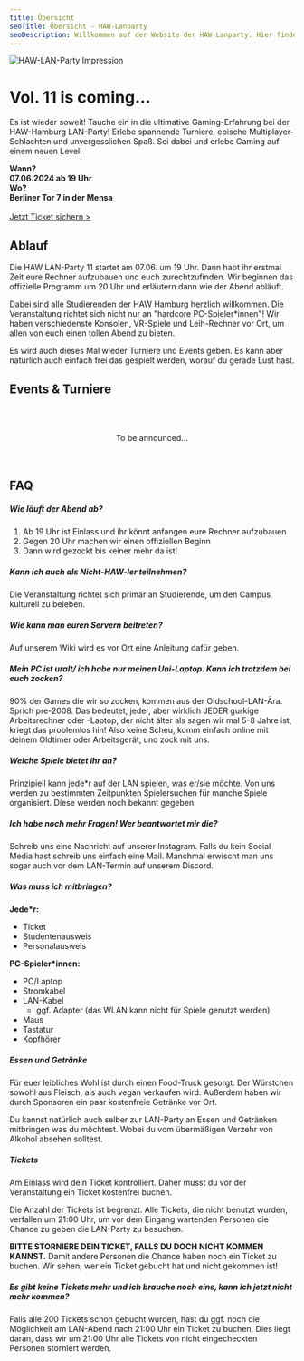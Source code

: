 ```yaml
---
title: Übersicht
seoTitle: Übersicht - HAW-Lanparty
seoDescription: Willkommen auf der Website der HAW-Lanparty. Hier findet ihr alle Informationen rund um die Events und Turniere auf der nächsten Lan. Außerdem erfahrt ihr wie und wo ihr euch anmeldet. Viel Spaß beim zocken!
---
```


<div class="row">
<p>
<img alt="HAW-LAN-Party Impression" src="home-impression.jpg" class="shadow" />
</p>
<div>

# Vol. 11 is coming...

Es ist wieder soweit! Tauche ein in die ultimative Gaming-Erfahrung bei der HAW-Hamburg LAN-Party! Erlebe spannende Turniere, epische Multiplayer-Schlachten und unvergesslichen Spaß. Sei dabei und erlebe Gaming auf einem neuen Level!

**Wann?**  
**07.06.2024 ab 19 Uhr**  
**Wo?**  
**Berliner Tor 7 in der Mensa**  
<br>
<a class="button" href="https://www.eventbrite.de/e/haw-lan-11-tickets-894499330577?aff=oddtdtcreator" target="_blank">Jetzt Ticket sichern ></a>

</div>
</div>

## Ablauf

Die HAW LAN-Party 11 startet am 07.06. um 19 Uhr. Dann habt ihr erstmal Zeit eure Rechner aufzubauen und euch zurechtzufinden. Wir beginnen das offizielle Programm um 20 Uhr und erläutern dann wie der Abend abläuft.

Dabei sind alle Studierenden der HAW Hamburg herzlich willkommen. Die Veranstaltung richtet sich nicht nur an "hardcore PC-Spieler\*innen"! Wir haben verschiedenste Konsolen, VR-Spiele und Leih-Rechner vor Ort, um allen von euch einen tollen Abend zu bieten.

Es wird auch dieses Mal wieder Turniere und Events geben. Es kann aber natürlich auch einfach frei das gespielt werden, worauf du gerade Lust hast.

## Events & Turniere

<br><br>

<center>To be announced...</center>
<br><br>

<!-- <div class="banner">

## Wiki
</div> -->

## FAQ

##### Wie läuft der Abend ab?

1. Ab 19 Uhr ist Einlass und ihr könnt anfangen eure Rechner aufzubauen
2. Gegen 20 Uhr machen wir einen offiziellen Beginn
3. Dann wird gezockt bis keiner mehr da ist!

##### Kann ich auch als Nicht-HAW-ler teilnehmen?

Die Veranstaltung richtet sich primär an Studierende, um den Campus kulturell zu beleben.

##### Wie kann man euren Servern beitreten?

Auf unserem Wiki wird es vor Ort eine Anleitung dafür geben.

##### Mein PC ist uralt/ ich habe nur meinen Uni-Laptop. Kann ich trotzdem bei euch zocken?

90% der Games die wir so zocken, kommen aus der Oldschool-LAN-Ära. Sprich pre-2008. Das bedeutet, jeder, aber wirklich JEDER gurkige Arbeitsrechner oder -Laptop, der nicht älter als sagen wir mal 5-8 Jahre ist, kriegt das problemlos hin! Also keine Scheu, komm einfach online mit deinem Oldtimer oder Arbeitsgerät, und zock mit uns.

##### Welche Spiele bietet ihr an?

Prinzipiell kann jede\*r auf der LAN spielen, was er/sie möchte. Von uns werden zu bestimmten Zeitpunkten Spielersuchen für manche Spiele organisiert. Diese werden noch bekannt gegeben.

##### Ich habe noch mehr Fragen! Wer beantwortet mir die?

Schreib uns eine Nachricht auf unserer Instagram. Falls du kein Social Media hast schreib uns einfach eine Mail. Manchmal erwischt man uns sogar auch vor dem LAN-Termin auf unserem Discord.

##### Was muss ich mitbringen?

**Jede\*r:**

- Ticket
- Studentenausweis
- Personalausweis

**PC-Spieler\*innen:**

- PC/Laptop
- Stromkabel
- LAN-Kabel
  - ggf. Adapter (das WLAN kann nicht für Spiele genutzt werden)
- Maus
- Tastatur
- Kopfhörer

##### Essen und Getränke

Für euer leibliches Wohl ist durch einen Food-Truck gesorgt. Der Würstchen sowohl aus Fleisch, als auch vegan verkaufen wird. Außerdem haben wir durch Sponsoren ein paar kostenfreie Getränke vor Ort.

Du kannst natürlich auch selber zur LAN-Party an Essen und Getränken mitbringen was du möchtest. Wobei du vom übermäßigen Verzehr von Alkohol absehen solltest.

##### Tickets

Am Einlass wird dein Ticket kontrolliert. Daher musst du vor der Veranstaltung ein Ticket kostenfrei buchen.

Die Anzahl der Tickets ist begrenzt. Alle Tickets, die nicht benutzt wurden, verfallen um 21:00 Uhr, um vor dem Eingang wartenden Personen die Chance zu geben die LAN-Party zu besuchen.

**BITTE STORNIERE DEIN TICKET, FALLS DU DOCH NICHT KOMMEN KANNST.** Damit andere Personen die Chance haben noch ein Ticket zu buchen. Wir sehen, wer ein Ticket gebucht hat und nicht gekommen ist!

##### Es gibt keine Tickets mehr und ich brauche noch eins, kann ich jetzt nicht mehr kommen?

Falls alle 200 Tickets schon gebucht wurden, hast du ggf. noch die Möglichkeit am LAN-Abend nach 21:00 Uhr ein Ticket zu buchen. Dies liegt daran, dass wir um 21:00 Uhr alle Tickets von nicht eingecheckten Personen storniert werden.
